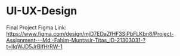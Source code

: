 # UI-UX-Design

Final Project Figma Link: https://www.figma.com/design/mjD7EDaZfHF3SjPbFLKbn8/Project-Assignment---Md.-Fahim-Muntasir-Titas_ID-21303031-?t=lIqWJD5JrBIfHrRW-1